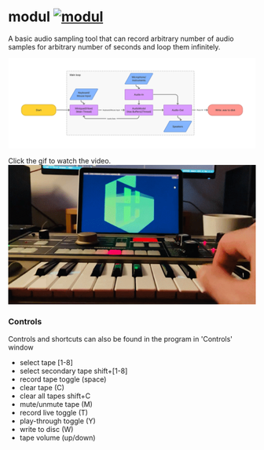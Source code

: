# modul [![modul](https://github.com/zehreken/modul/workflows/modul/badge.svg)](https://github.com/zehreken/modul/actions)

A basic audio sampling tool that can record arbitrary number of audio samples for arbitrary number of seconds and loop them infinitely.

![flow](docs/modul_flow.png)

Click the gif to watch the video.
[![Showcase video](docs/showcase.gif)](https://youtu.be/6XSSVz3wmxw)

### Controls
Controls and shortcuts can also be found in the program in 'Controls' window
- select tape [1-8]
- select secondary tape shift+[1-8]
- record tape toggle (space)
- clear tape (C)
- clear all tapes shift+C
- mute/unmute tape (M)
- record live toggle (T)
- play-through toggle (Y)
- write to disc (W)
- tape volume (up/down)